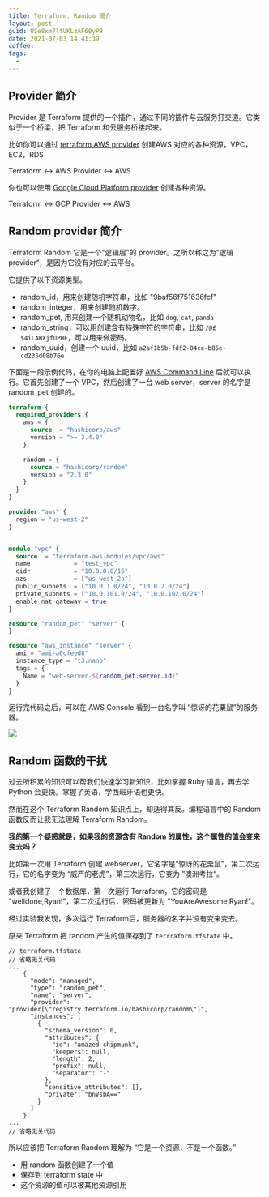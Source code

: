 ```yaml
---
title: Terraform: Random 简介
layout: post
guid: USe8xm7ltUKLzAF60yP9
date: 2021-07-03 14:41:39
coffee:
tags:
  -
---
```


## Provider 简介

Provider 是 Terraform 提供的一个插件，通过不同的插件与云服务打交道。它类似于一个桥梁，把 Terraform 和云服务桥接起来。

比如你可以通过 [terraform AWS provider](https://github.com/hashicorp/terraform-provider-aws) 创建AWS 对应的各种资源，VPC，EC2，RDS

Terraform <-> AWS Provider <-> AWS

你也可以使用 [Google Cloud Platform provider](https://github.com/hashicorp/terraform-provider-google) 创建各种资源。

Terraform <-> GCP Provider <-> AWS


## Random provider 简介

Terraform Random 它是一个"逻辑层"的 provider。之所以称之为”逻辑provider“，是因为它没有对应的云平台。

它提供了以下资源类型。

- random_id，用来创建随机字符串，比如 "9baf56f751636fcf"
- random_integer，用来创建随机数字。
- random_pet, 用来创建一个随机动物名，比如 `dog`, `cat`, `panda`
- random_string，可以用创建含有特殊字符的字符串，比如 `/@£$4iLAWXjfUPHE`，可以用来做密码。
- random_uuid，创建一个 uuid，比如 `a2af1b5b-fdf2-04ce-b85e-cd235d08b76e`


下面是一段示例代码，在你的电脑上配置好 [AWS Command Line](https://aws.amazon.com/cli/) 后就可以执行。它首先创建了一个 VPC，然后创建了一台 web server，server 的名字是 random_pet 创建的。

```terraform
terraform {
  required_providers {
    aws = {
      source  = "hashicorp/aws"
      version = ">= 3.4.0"
    }

    random = {
      source = "hashicorp/random"
      version = "2.3.0"
    }
  }
}

provider "aws" {
  region = "us-west-2"
}


module "vpc" {
  source  = "terraform-aws-modules/vpc/aws"
  name            = "test_vpc" 
  cidr            = "10.0.0.0/16"
  azs             = ["us-west-2a"]
  public_subnets  = ["10.0.1.0/24", "10.0.2.0/24"]
  private_subnets = ["10.0.101.0/24", "10.0.102.0/24"]
  enable_nat_gateway = true
}

resource "random_pet" "server" {
}

resource "aws_instance" "server" {
  ami = "ami-a0cfeed8"
  instance_type = "t3.nano"
  tags = {
    Name = "web-server-${random_pet.server.id}"
  }
}

```

运行完代码之后，可以在 AWS Console 看到一台名字叫 “惊讶的花栗鼠”的服务器。

![](https://mednoter.com/media/files/2021/2021-07-03_15-32-23.png)

## Random 函数的干扰

过去所积累的知识可以帮我们快速学习新知识，比如掌握 Ruby 语言，再去学 Python 会更快。掌握了英语，学西班牙语也更快。

然而在这个 Terraform Random 知识点上，却适得其反。编程语言中的 Random 函数反而让我无法理解 Terraform Random。

**我的第一个疑惑就是，如果我的资源含有 Random 的属性，这个属性的值会变来变去吗？**

比如第一次用 Terraform 创建 webserver，它名字是“惊讶的花栗鼠”，第二次运行，它的名字变为 “威严的老虎”，第三次运行，它变为 ”澳洲考拉“。

或者我创建了一个数据库，第一次运行 Terraform，它的密码是 "welldone,Ryan!"，第二次运行后，密码被更新为 "YouAreAwesome,Ryan!"。

经过实验我发现，多次运行 Terraform后，服务器的名字并没有变来变去。

原来 Terraform 把 random 产生的值保存到了 `terrraform.tfstate` 中。

```
// terraform.tfstate
// 省略无关代码
...
    {
      "mode": "managed",
      "type": "random_pet",
      "name": "server",
      "provider": "provider[\"registry.terraform.io/hashicorp/random\"]",
      "instances": [
        {
          "schema_version": 0,
          "attributes": {
            "id": "amazed-chipmunk",
            "keepers": null,
            "length": 2,
            "prefix": null,
            "separator": "-"
          },
          "sensitive_attributes": [],
          "private": "bnVsbA=="
        }
      ]
    }
...
// 省略无关代码
```

所以应该把 Terraform Random 理解为 “它是一个资源，不是一个函数。”

- 用 random 函数创建了一个值
- 保存到 terraform state 中
- 这个资源的值可以被其他资源引用
